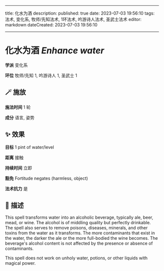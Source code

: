 
---
title: 化水为酒
description: 
published: true
date: 2023-07-03 19:56:10
tags: 法术, 变化系, 牧师/先知法术, 1环法术, 吟游诗人法术, 圣武士法术
editor: markdown
dateCreated: 2023-07-03 19:56:10

---

# **化水为酒** *Enhance water*

**学派** 变化系 

**环位** 牧师/先知 1, 吟游诗人 1, 圣武士 1

## 🪄 施放

**施法时间** 1 轮

**成分** 语言, 姿势

## ✨ 效果 

**目标** 1 pint of water/level 

**距离** 接触  

**持续时间** 立即 

**豁免** Fortitude negates (harmless, object)

**法术抗力** 是

## 📖 描述

This spell transforms water into an alcoholic beverage, typically ale, beer, mead, or wine. The alcohol is of middling quality but perfectly drinkable. The spell also serves to remove poisons, diseases, minerals, and other toxins from the water as it transforms. The more contaminants that exist in the water, the darker the ale or the more full-bodied the wine becomes. The beverage's alcohol content is not affected by the presence or absence of contaminants.

This spell does not work on unholy water, potions, or other liquids with magical power.
    
